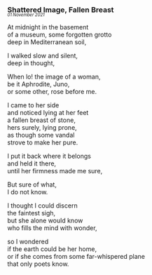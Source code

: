 ### Shattered Image, Fallen Breast
<p style="margin:0; margin-top: -1.25rem">
  <em>
    <small><small>01 November 2021</small></small>
  </em>
</p>

At midnight in the basement  
of a museum, some forgotten grotto  
deep in Mediterranean soil,  

I walked slow and silent,  
deep in thought,  

When lo! the image of a woman,  
be it Aphrodite, Juno,  
or some other, rose before me.  

I came to her side  
and noticed lying at her feet  
a fallen breast of stone,  
hers surely, lying prone,  
as though some vandal  
strove to make her pure.  

I put it back where it belongs  
and held it there,  
until her firmness made me sure,  

But sure of what,  
I do not know.  

I thought I could discern  
the faintest sigh,  
but she alone would know  
who fills the mind with wonder,  

so I wondered  
if the earth could be her home,  
or if she comes from some far-whispered plane  
that only poets know.  